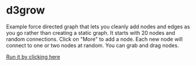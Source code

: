d3grow
======

Example force directed graph that lets you cleanly add nodes and edges as you go rather than creating a static graph. It starts with 20 nodes and random connections. Click on "More" to add a node. Each new node will connect to one or two nodes at random. You can grab and drag nodes.

[Run it by clicking here](http://rawgit.com/adrianco/d3grow/master/d3grow.html)


